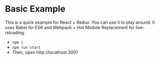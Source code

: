 # Basic Example

This is a quick example for React + Redux. You can use it to play around. It uses Babel for ES6 and Webpack + Hot Module Replacement for live-reloading.

- `npm i`
- `npm run start`
- Then, open http://localhost:3001
